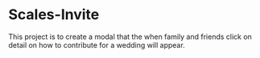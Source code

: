 # Scales-Invite
This project is to create a modal that the when family and friends click on detail on how to contribute for a wedding will appear.
